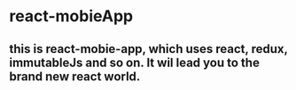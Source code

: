 # react-mobieApp

## this is react-mobie-app, which uses react, redux, immutableJs and so on. It wil lead you to the brand new react world.
